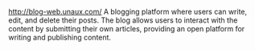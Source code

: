 http://blog-web.unaux.com/
A blogging platform where users can write, edit, and delete their posts. The
blog allows users to interact with the content by submitting their own articles, providing
an open platform for writing and publishing content.
